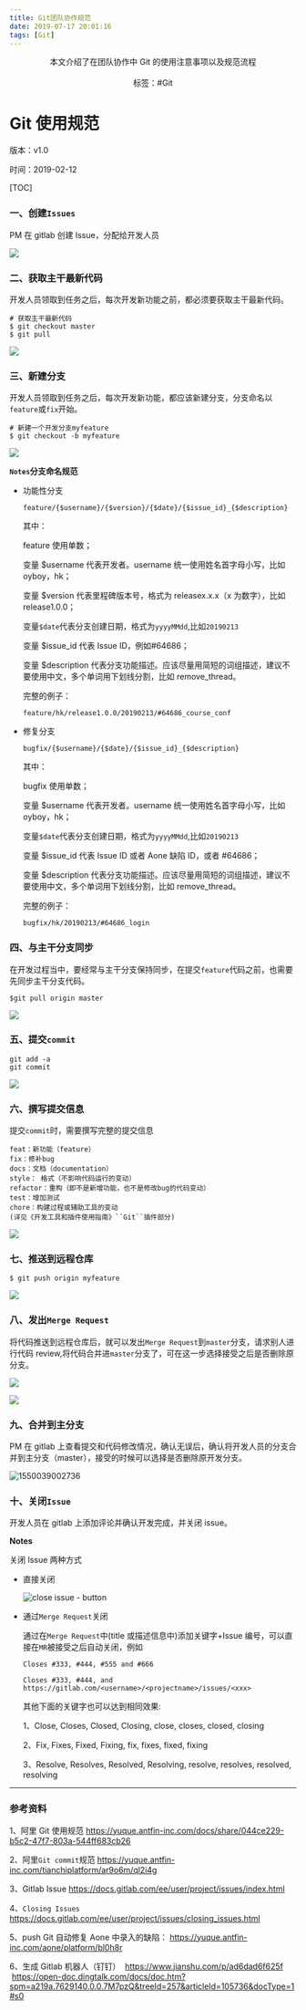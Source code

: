 ```yaml
---
title: Git团队协作规范
date: 2019-07-17 20:01:16
tags: [Git]
---
```


<center>
本文介绍了在团队协作中 Git 的使用注意事项以及规范流程
<center>
</br>
</center>
标签：#Git
</center>

<!-- more -->

# Git 使用规范

版本：v1.0

时间：2019-02-12

[TOC]

### 一、创建`Issues`

PM 在 gitlab 创建 Issue，分配给开发人员

![](https://raw.githubusercontent.com/super-lin0/pic/master/img/20190213141359.png)

### 二、获取主干最新代码

开发人员领取到任务之后，每次开发新功能之前，都必须要获取主干最新代码。

```
# 获取主干最新代码
$ git checkout master
$ git pull
```

![](https://raw.githubusercontent.com/super-lin0/pic/master/img/20190213172204.png)

### 三、新建分支

开发人员领取到任务之后，每次开发新功能，都应该新建分支，分支命名以`feature`或`fix`开始。

```
# 新建一个开发分支myfeature
$ git checkout -b myfeature
```

![](https://raw.githubusercontent.com/super-lin0/pic/master/img/20190213141558.png)

**`Notes`分支命名规范**

- 功能性分支

  `feature/{$username}/{$version}/{$date}/{$issue_id}_{$description}`

  其中：

  feature 使用单数；

  变量 \$username 代表开发者。username 统一使用姓名首字母小写，比如 oyboy，hk；

  变量 \$version 代表里程碑版本号，格式为 releasex.x.x（x 为数字），比如 release1.0.0；

  变量`$date`代表分支创建日期，格式为`yyyyMMdd`,比如`20190213`

  变量 \$issue_id 代表 Issue ID，例如#64686；

  变量 \$description 代表分支功能描述。应该尽量用简短的词组描述，建议不要使用中文，多个单词用下划线分割，比如 remove_thread。

  完整的例子：

  `feature/hk/release1.0.0/20190213/#64686_course_conf`

- 修复分支

  `bugfix/{$username}/{$date}/{$issue_id}_{$description}`

  其中：

  bugfix 使用单数；

  变量 \$username 代表开发者。username 统一使用姓名首字母小写，比如 oyboy，hk；

  变量`$date`代表分支创建日期，格式为`yyyyMMdd`,比如`20190213`

  变量 \$issue_id 代表 Issue ID 或者 Aone 缺陷 ID，或者 #64686；

  变量 \$description 代表分支功能描述。应该尽量用简短的词组描述，建议不要使用中文，多个单词用下划线分割，比如 remove_thread。

  完整的例子：

  `bugfix/hk/20190213/#64686_login`

### 四、与主干分支同步

在开发过程当中，要经常与主干分支保持同步，在提交`feature`代码之前，也需要先同步主干分支代码。

```
$git pull origin master
```

![](https://raw.githubusercontent.com/super-lin0/pic/master/img/20190213194004.png)

### 五、提交`commit`

```
git add -a
git commit
```

![](https://raw.githubusercontent.com/super-lin0/pic/master/img/20190213141812.png)

### 六、撰写提交信息

提交`commit`时，需要撰写完整的提交信息

```
feat：新功能（feature）
fix：修补bug
docs：文档（documentation）
style： 格式（不影响代码运行的变动）
refactor：重构（即不是新增功能，也不是修改bug的代码变动）
test：增加测试
chore：构建过程或辅助工具的变动
(详见《开发工具和插件使用指南》``Git``插件部分)
```

![](https://raw.githubusercontent.com/super-lin0/pic/master/img/20190213141900.png)

### 七、推送到远程仓库

```
$ git push origin myfeature
```

![](https://raw.githubusercontent.com/super-lin0/pic/master/img/20190213142034.png)

### 八、发出`Merge Request`

将代码推送到远程仓库后，就可以发出`Merge Request`到`master`分支，请求别人进行代码 review,将代码合并进`master`分支了，可在这一步选择接受之后是否删除原分支。

![](https://raw.githubusercontent.com/super-lin0/pic/master/img/20190213142136.png)

![](https://raw.githubusercontent.com/super-lin0/pic/master/img/20190213142223.png)

### 九、合并到主分支

PM 在 gitlab 上查看提交和代码修改情况，确认无误后，确认将开发人员的分支合并到主分支（master），接受的时候可以选择是否删除原开发分支。

![1550039002736](C:\Users\Administrator\AppData\Roaming\Typora\typora-user-images\1550039002736.png)

### 十、关闭`Issue`

开发人员在 gitlab 上添加评论并确认开发完成，并关闭 issue。

**Notes**

关闭 Issue 两种方式

- 直接关闭

  ![close issue - button](https://docs.gitlab.com/ee/user/project/issues/img/button_close_issue.png)

- 通过`Merge Request`关闭

  通过在`Merge Request`中(title 或描述信息中)添加关键字+Issue 编号，可以直接在`MR`被接受之后自动关闭，例如

  ```
  Closes #333, #444, #555 and #666

  Closes #333, #444, and https://gitlab.com/<username>/<projectname>/issues/<xxx>
  ```

  其他下面的关键字也可以达到相同效果:

  1、Close, Closes, Closed, Closing, close, closes, closed, closing

  2、Fix, Fixes, Fixed, Fixing, fix, fixes, fixed, fixing

  3、Resolve, Resolves, Resolved, Resolving, resolve, resolves, resolved, resolving

---

### 参考资料

1、阿里 Git 使用规范 https://yuque.antfin-inc.com/docs/share/044ce229-b5c2-47f7-803a-544ff683cb26

2、阿里`Git commit`规范 https://yuque.antfin-inc.com/tianchiplatform/ar9o6m/ql2i4g

3、Gitlab Issue https://docs.gitlab.com/ee/user/project/issues/index.html

4、`Closing Issues` https://docs.gitlab.com/ee/user/project/issues/closing_issues.html

5、push Git 自动修复 Aone 中录入的缺陷： https://yuque.antfin-inc.com/aone/platform/bl0h8r

6、生成 Gitlab 机器人（钉钉）
​ https://www.jianshu.com/p/ad6dad6f625f
<br>
​ https://open-doc.dingtalk.com/docs/doc.htm?spm=a219a.7629140.0.0.7M7pzQ&treeId=257&articleId=105736&docType=1#s0
